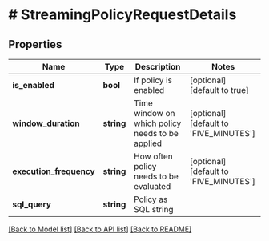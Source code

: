 # # StreamingPolicyRequestDetails

## Properties

Name | Type | Description | Notes
------------ | ------------- | ------------- | -------------
**is_enabled** | **bool** | If policy is enabled | [optional] [default to true]
**window_duration** | **string** | Time window on which policy needs to be applied | [optional] [default to 'FIVE_MINUTES']
**execution_frequency** | **string** | How often policy needs to be evaluated | [optional] [default to 'FIVE_MINUTES']
**sql_query** | **string** | Policy as SQL string |

[[Back to Model list]](../../README.md#models) [[Back to API list]](../../README.md#endpoints) [[Back to README]](../../README.md)
